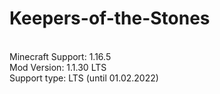 # Keepers-of-the-Stones
<br>Minecraft Support: 1.16.5
<br>Mod Version: 1.1.30 LTS
<br>Support type: LTS (until 01.02.2022)
